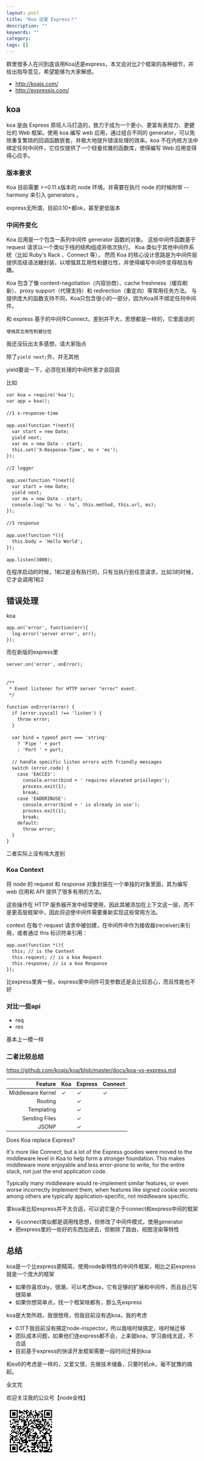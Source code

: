 ```yaml
---
layout: post
title: "Koa 还是 Express？"
description: ""
keywords: ""
category: 
tags: []
---
```


群里很多人在问到底该用Koa还是express，本文会对比2个框架的各种细节，并给出指导意见，希望能够为大家解惑。

- http://koajs.com/
- http://expressjs.com/

## koa

koa 是由 Express 原班人马打造的，致力于成为一个更小、更富有表现力、更健壮的 Web 框架。使用 koa 编写 web 应用，通过组合不同的 generator，可以免除重复繁琐的回调函数嵌套，并极大地提升错误处理的效率。koa 不在内核方法中绑定任何中间件，它仅仅提供了一个轻量优雅的函数库，使得编写 Web 应用变得得心应手。

### 版本要求

Koa 目前需要 >=0.11.x版本的 node 环境。并需要在执行 node 的时候附带 --harmony 来引入 generators 。 

express无所谓，目前0.10+都ok，甚至更低版本

### 中间件变化

Koa 应用是一个包含一系列中间件 generator 函数的对象。 这些中间件函数基于 request 请求以一个类似于栈的结构组成并依次执行。 Koa 类似于其他中间件系统（比如 Ruby's Rack 、Connect 等）， 然而 Koa 的核心设计思路是为中间件层提供高级语法糖封装，以增强其互用性和健壮性，并使得编写中间件变得相当有趣。

Koa 包含了像 content-negotiation（内容协商）、cache freshness（缓存刷新）、proxy support（代理支持）和 redirection（重定向）等常用任务方法。 与提供庞大的函数支持不同，Koa只包含很小的一部分，因为Koa并不绑定任何中间件。

和 express 基于的中间件Connect，差别并不大，思想都是一样的，它里面说的

    增强其互用性和健壮性
    
我还没玩出太多感想，请大家指点

除了`yield next;`外，并无其他

yield要说一下，必须在处理的中间件里才会回调

比如


    var koa = require('koa');
    var app = koa();

    //1 x-response-time

    app.use(function *(next){
      var start = new Date;
      yield next;
      var ms = new Date - start;
      this.set('X-Response-Time', ms + 'ms');
    });

    //2 logger

    app.use(function *(next){
      var start = new Date;
      yield next;
      var ms = new Date - start;
      console.log('%s %s - %s', this.method, this.url, ms);
    });

    //3 response

    app.use(function *(){
      this.body = 'Hello World';
    });

    app.listen(3000);


在程序启动的时候，1和2是没有执行的，只有当执行到任意请求，比如3的时候，它才会调用1和2

## 错误处理

koa


    app.on('error', function(err){
      log.error('server error', err);
    });


而在新版的express里


    server.on('error', onError);


    /**
     * Event listener for HTTP server "error" event.
     */

    function onError(error) {
      if (error.syscall !== 'listen') {
        throw error;
      }

      var bind = typeof port === 'string'
        ? 'Pipe ' + port
        : 'Port ' + port;

      // handle specific listen errors with friendly messages
      switch (error.code) {
        case 'EACCES':
          console.error(bind + ' requires elevated privileges');
          process.exit(1);
          break;
        case 'EADDRINUSE':
          console.error(bind + ' is already in use');
          process.exit(1);
          break;
        default:
          throw error;
      }
    }

二者实际上没有啥大差别

### Koa Context 

将 node 的 request 和 response 对象封装在一个单独的对象里面，其为编写 web 应用和 API 提供了很多有用的方法。

这些操作在 HTTP 服务器开发中经常使用，因此其被添加在上下文这一层，而不是更高层框架中，因此将迫使中间件需要重新实现这些常用方法。

context 在每个 request 请求中被创建，在中间件中作为接收器(receiver)来引用，或者通过 this 标识符来引用：

    app.use(function *(){
      this; // is the Context
      this.request; // is a koa Request
      this.response; // is a koa Response
    });

比express里爽一些，express里中间件可变参数还是会比较恶心，而且性能也不好


### 对比一些api

- req
- res

基本上一模一样

### 二者比较总结

https://github.com/koajs/koa/blob/master/docs/koa-vs-express.md



| Feature           | Koa | Express | Connect |
|------------------:|-----|---------|---------|
| Middleware Kernel | ✓   | ✓       | ✓       |
| Routing           |     | ✓       |         |
| Templating        |     | ✓       |         |
| Sending Files     |     | ✓       |         |
| JSONP             |     | ✓       |         |


Does Koa replace Express?

It's more like Connect, but a lot of the Express goodies were moved to the middleware level in Koa to help form a stronger foundation. This makes middleware more enjoyable and less error-prone to write, for the entire stack, not just the end application code.

Typically many middleware would re-implement similar features, or even worse incorrectly implement them, when features like signed cookie secrets among others are typically application-specific, not middleware specific.


拿koa来比较express并不太合适，可以说它是介于connect和express中间的框架

- 与connect类似都是调用栈思想，但修改了中间件模式，使用generator
- 把express里的一些好的东西加进去，但剔除了路由，视图渲染等特性


## 总结

koa是一个比express更精简，使用node新特性的中间件框架，相比之前express就是一个庞大的框架

- 如果你喜欢diy，很潮，可以考虑koa，它有足够的扩展和中间件，而且自己写很简单
- 如果你想简单点，找一个框架啥都有，那么先express

koa是大势所趋，我很想用，但我目前没有选koa，我的考虑

- 0.11下我目前没有搞定node-inspector，所以我啥时候搞定，啥时候迁移
- 团队成本问题，如果他们连express都不会，上来就koa，学习曲线太逗，不合适
- 目前基于express的快读开发框架需要一段时间迁移到koa

和es6的考虑是一样的，又爱又恨，先做技术储备，只要时机ok，毫不犹豫的搞起。


全文完

欢迎关注我的公众号【node全栈】

![](/css/node全栈-公众号.png)
